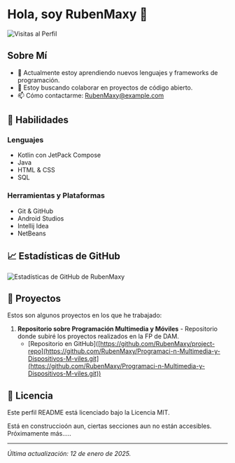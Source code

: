 # Hola, soy RubenMaxy 👋

![Visitas al Perfil](https://komarev.com/ghpvc/?username=RubenMaxy)

## Sobre Mí

- 🌱 Actualmente estoy aprendiendo nuevos lenguajes y frameworks de programación.
- 👯 Estoy buscando colaborar en proyectos de código abierto.
- 📫 Cómo contactarme: [RubenMaxy@example.com](mailto:RubenMaxy@example.com)

## 🚀 Habilidades

### Lenguajes
- Kotlin con JetPack Compose
- Java
- HTML & CSS
- SQL

### Herramientas y Plataformas
- Git & GitHub
- Android Studios
- Intellij Idea
- NetBeans

## 📈 Estadísticas de GitHub

![Estadísticas de GitHub de RubenMaxy](https://github-readme-stats.vercel.app/api?username=RubenMaxy&show_icons=true&theme=radical)




## 🌟 Proyectos

Estos son algunos proyectos en los que he trabajado:

1. **Repositorio sobre Programación Multimedia y Móviles** - Repositorio donde subiré los proyectos realizados en la FP de DAM.
   - [Repositorio en GitHub]([https://github.com/RubenMaxy/project-repo](https://github.com/RubenMaxy/Programaci-n-Multimedia-y-Dispositivos-M-viles.git](https://github.com/RubenMaxy/Programaci-n-Multimedia-y-Dispositivos-M-viles.git))


## 📝 Licencia

Este perfil README está licenciado bajo la Licencia MIT.

Está en construccioón aun, ciertas secciones aun no están accesibles.
Próximamente más.....

---

*Última actualización: 12 de enero de 2025.*

